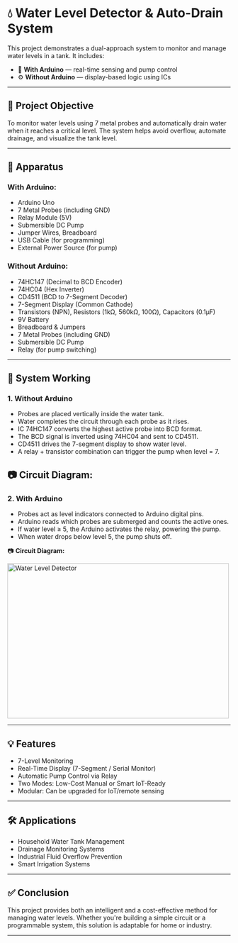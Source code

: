 # 💧 Water Level Detector & Auto-Drain System

This project demonstrates a dual-approach system to monitor and manage water levels in a tank. It includes:

- 🧠 **With Arduino** — real-time sensing and pump control
- ⚙️ **Without Arduino** — display-based logic using ICs

---

## 📌 Project Objective

To monitor water levels using 7 metal probes and automatically drain water when it reaches a critical level. The system helps avoid overflow, automate drainage, and visualize the tank level.

---

## 🧰 Apparatus

### With Arduino:
- Arduino Uno
- 7 Metal Probes (including GND)
- Relay Module (5V)
- Submersible DC Pump
- Jumper Wires, Breadboard
- USB Cable (for programming)
- External Power Source (for pump)

### Without Arduino:
- 74HC147 (Decimal to BCD Encoder)
- 74HC04 (Hex Inverter)
- CD4511 (BCD to 7-Segment Decoder)
- 7-Segment Display (Common Cathode)
- Transistors (NPN), Resistors (1kΩ, 560kΩ, 100Ω), Capacitors (0.1µF)
- 9V Battery
- Breadboard & Jumpers
- 7 Metal Probes (including GND)
- Submersible DC Pump
- Relay (for pump switching)

---

## 🔧 System Working

### 1. Without Arduino

- Probes are placed vertically inside the water tank.
- Water completes the circuit through each probe as it rises.
- IC 74HC147 converts the highest active probe into BCD format.
- The BCD signal is inverted using 74HC04 and sent to CD4511.
- CD4511 drives the 7-segment display to show water level.
- A relay + transistor combination can trigger the pump when level = 7.

📷 **Circuit Diagram:**
---

### 2. With Arduino

- Probes act as level indicators connected to Arduino digital pins.
- Arduino reads which probes are submerged and counts the active ones.
- If water level ≥ 5, the Arduino activates the relay, powering the pump.
- When water drops below level 5, the pump shuts off.

📷 **Circuit Diagram:**


<img src="Circuit_diagram.jpg" width="500" height="350" alt="Water Level Detector">

---

## 💡 Features

- 7-Level Monitoring
- Real-Time Display (7-Segment / Serial Monitor)
- Automatic Pump Control via Relay
- Two Modes: Low-Cost Manual or Smart IoT-Ready
- Modular: Can be upgraded for IoT/remote sensing

---

## 🛠 Applications

- Household Water Tank Management
- Drainage Monitoring Systems
- Industrial Fluid Overflow Prevention
- Smart Irrigation Systems

---

## ✅ Conclusion

This project provides both an intelligent and a cost-effective method for managing water levels. Whether you're building a simple circuit or a programmable system, this solution is adaptable for home or industry.

---


